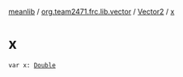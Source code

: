 [meanlib](../../index.md) / [org.team2471.frc.lib.vector](../index.md) / [Vector2](index.md) / [x](./x.md)

# x

`var x: `[`Double`](https://kotlinlang.org/api/latest/jvm/stdlib/kotlin/-double/index.html)
